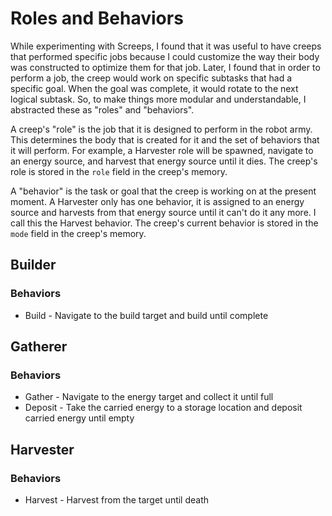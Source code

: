 # Roles and Behaviors

While experimenting with Screeps, I found that it was useful to have creeps that performed specific jobs because I could customize the way their body was constructed to optimize them for that job. Later, I found that in order to perform a job, the creep would work on specific subtasks that had a specific goal. When the goal was complete, it would rotate to the next logical subtask. So, to make things more modular and understandable, I abstracted these as "roles" and "behaviors".

A creep's "role" is the job that it is designed to perform in the robot army. This determines the body that is created for it and the set of behaviors that it will perform. For example, a Harvester role will be spawned, navigate to an energy source, and harvest that energy source until it dies. The creep's role is stored in the `role` field in the creep's memory.

A "behavior" is the task or goal that the creep is working on at the present moment. A Harvester only has one behavior, it is assigned to an energy source and harvests from that energy source until it can't do it any more. I call this the Harvest behavior. The creep's current behavior is stored in the `mode` field in the creep's memory.

## Builder

### Behaviors

* Build - Navigate to the build target and build until complete

## Gatherer

### Behaviors

* Gather - Navigate to the energy target and collect it until full
* Deposit - Take the carried energy to a storage location and deposit carried energy until empty

## Harvester

### Behaviors

* Harvest - Harvest from the target until death
